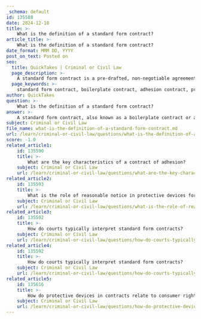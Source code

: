 ```yaml
---
_schema: default
id: 135588
date: 2024-12-18
title: >-
    What is the definition of a standard form contract?
article_title: >-
    What is the definition of a standard form contract?
date_format: MMM DD, YYYY
post_on_text: Posted on
seo:
  title: QuickTakes | Criminal or Civil Law
  page_description: >-
    A standard form contract is a pre-drafted, non-negotiable agreement typically used in uniform transactions, characterized by set terms and clauses favoring one party, which can lead to potential exploitation of the weaker party.
  page_keywords: >-
    standard form contract, boilerplate contract, adhesion contract, pre-drafted agreement, non-negotiated provisions, take it or leave it, imbalance of bargaining power, insurance agreements, service contracts, consumer purchases, legal agreement, template, negotiation costs
author: QuickTakes
question: >-
    What is the definition of a standard form contract?
answer: >-
    A standard form contract, also known as a boilerplate contract or adhesion contract, is a pre-drafted agreement that employs standardized, non-negotiated provisions. These contracts are typically presented on a "take it or leave it" basis, meaning that one party has little to no opportunity to negotiate the terms. They are commonly used in situations where the terms and conditions are largely uniform across multiple transactions, such as insurance agreements, service contracts, and consumer purchases.\n\nStandard form contracts are characterized by their preprinted nature, containing set clauses that are often drafted by one party, usually the stronger party in the transaction. This results in an imbalance of bargaining power, as the other party must accept the terms as they are presented. The use of such contracts can streamline transactions and reduce negotiation costs, but they may also lead to concerns about fairness and the potential for exploitation of the weaker party.\n\nIn summary, a standard form contract is a legal agreement that simplifies the contracting process by using a uniform template, but it often limits the ability of one party to negotiate the terms.
subject: Criminal or Civil Law
file_name: what-is-the-definition-of-a-standard-form-contract.md
url: /learn/criminal-or-civil-law/questions/what-is-the-definition-of-a-standard-form-contract
score: -1.0
related_article1:
    id: 135590
    title: >-
        What are the key characteristics of a contract of adhesion?
    subject: Criminal or Civil Law
    url: /learn/criminal-or-civil-law/questions/what-are-the-key-characteristics-of-a-contract-of-adhesion
related_article2:
    id: 135593
    title: >-
        What is the role of reasonable notice in protective devices for contracts?
    subject: Criminal or Civil Law
    url: /learn/criminal-or-civil-law/questions/what-is-the-role-of-reasonable-notice-in-protective-devices-for-contracts
related_article3:
    id: 135592
    title: >-
        How do courts typically interpret standard form contracts?
    subject: Criminal or Civil Law
    url: /learn/criminal-or-civil-law/questions/how-do-courts-typically-interpret-standard-form-contracts
related_article4:
    id: 135592
    title: >-
        How do courts typically interpret standard form contracts?
    subject: Criminal or Civil Law
    url: /learn/criminal-or-civil-law/questions/how-do-courts-typically-interpret-standard-form-contracts
related_article5:
    id: 135616
    title: >-
        How do protective devices in contracts relate to consumer rights?
    subject: Criminal or Civil Law
    url: /learn/criminal-or-civil-law/questions/how-do-protective-devices-in-contracts-relate-to-consumer-rights
---
```


&nbsp;